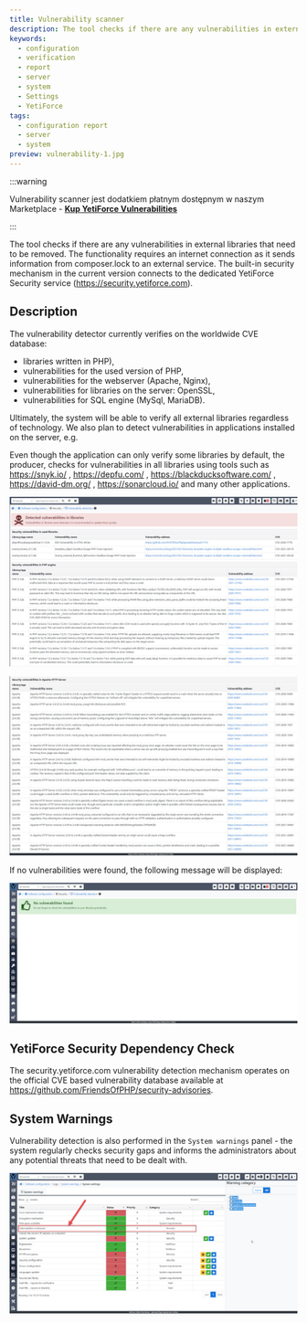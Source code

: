 ```yaml
---
title: Vulnerability scanner
description: The tool checks if there are any vulnerabilities in external libraries that need to be removed.
keywords:
  - configuration
  - verification
  - report
  - server
  - system
  - Settings
  - YetiForce
tags:
  - configuration report
  - server
  - system
preview: vulnerability-1.jpg
---
```


:::warning

Vulnerability scanner jest dodatkiem płatnym dostępnym w naszym Marketplace - [**Kup YetiForce Vulnerabilities**](https://yetiforce.com/en/yetiforce-vulnerabilities)

:::

The tool checks if there are any vulnerabilities in external libraries that need to be removed. The functionality requires an internet connection as it sends information from composer.lock to an external service. The built-in security mechanism in the current version connects to the dedicated YetiForce Security service (https://security.yetiforce.com).

## Description

The vulnerability detector currently verifies on the worldwide CVE database:

- libraries written in PHP),
- vulnerabilities for the used version of PHP,
- vulnerabilities for the webserver (Apache, Nginx),
- vulnerabilities for libraries on the server: OpenSSL,
- vulnerabilities for SQL engine (MySql, MariaDB).

Ultimately, the system will be able to verify all external libraries regardless of technology. We also plan to detect vulnerabilities in applications installed on the server, e.g.

Even though the application can only verify some libraries by default, the producer, checks for vulnerabilities in all libraries using tools such as https://snyk.io/ , https://depfu.com/ , https://blackducksoftware.com/ , https://david-dm.org/ , https://sonarcloud.io/ and many other applications.

![vulnerability-1.jpg](vulnerability-1.jpg)

![vulnerability-2.jpg](vulnerability-2.jpg)

If no vulnerabilities were found, the following message will be displayed:

![vulnerability-3.jpg](vulnerability-3.jpg)

## YetiForce Security Dependency Check

The security.yetiforce.com vulnerability detection mechanism operates on the official CVE based vulnerability database available at https://github.com/FriendsOfPHP/security-advisories.

## System Warnings

Vulnerability detection is also performed in the `System warnings` panel - the system regularly checks security gaps and informs the administrators about any potential threats that need to be dealt with.

![vulnerability-4.jpg](vulnerability-4.jpg)
